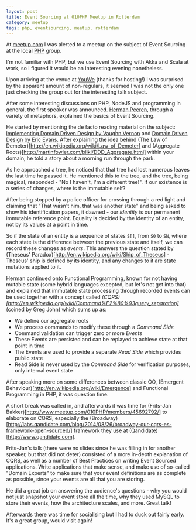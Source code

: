 ```yaml
---
layout: post
title: Event Sourcing at 010PHP Meetup in Rotterdam
category: meetup
tags: php, eventsourcing, meetup, rotterdam
---
```


At [meetup.com](http://www.meetup.com) I was alerted to a meetup on the subject of Event Sourcing 
at the local [PHP](http://www.meetup.com/010PHP) group. 

I'm not familiar with PHP, but we use Event Sourcing with Akka and Scala at work, so I figured it
would be an interesting evening nonetheless.

Upon arriving at the venue at [YouWe](http://www.youwe.com) (thanks for hosting!) I was surprised
by the apparent amount of non-regulars, it seemed I was not the only one just checking the group
out for the interesting talk subject.

After some interesting discussions on PHP, NodeJS and programming in general, the first speaker was
announced. [Herman Peeren](http://www.meetup.com/010PHP/members/13036883/), through a variety of
metaphors, explained the basics of Event Sourcing.

He started by mentioning the de facto reading material on the subject: 
[Implementing Domain Driven Design by Vaughn Vernon](https://vaughnvernon.co/?page_id=168) and
[Domain Driven Design by Eric Evans](http://books.google.nl/books/about/Domain_driven_Design.html?id=7dlaMs0SECsC&redir_esc=y).
After explaining the idea behind (The Law of Demeter)[http://en.wikipedia.org/wiki/Law_of_Demeter] and 
(Aggregate Roots)[http://martinfowler.com/bliki/DDD_Aggregate.html] within 
your domain, he told a story about a morning run through the park.

As he approached a tree, he noticed that that tree had lost numerous leaves the last time he passed it.
He mentioned this to the tree, and the tree, being magical, responded - "No I haven't, I'm a different tree!".
If our existence is a series of changes, where is the immutable self?

After being stopped by a police officer for crossing through a red light and claiming that "That wasn't him, that was
another state" and being asked to show his identification papers, it dawned - our *identity* is our permanent
immutable reference point. Equality is decided by the identity of an entity, not by its values at a point in time.

So if the state of an entity is a sequence of states `S[]`, from `S0` to `SN`, where each state is the difference between
the previous state and itself, we can record these changes as *events*. This answers the question stated by 
(Theseus' Paradox)[http://en.wikipedia.org/wiki/Ship_of_Theseus] - Theseus' ship is defined by its identity, and
any changes to it are state mutations applied to it.

Herman continued onto Functional Programming, known for not having mutable state (some hybrid languages excepted, but
let's not get into that) and explained that immutable state processing through recorded events can be used
together with a concept called *(CQRS)[http://en.wikipedia.org/wiki/Command%E2%80%93query_separation]* (coined by
Greg John) which sums up as:

* We define our aggregate roots
* We process commands to modify these through a *Command Side*
* Command validation can trigger zero or more *Events*
* These Events are persisted and can be replayed to achieve state at that point in time
* The Events are used to provide a separate *Read Side* which provides public state
* Read Side is never used by the *Command Side* for verification purposes, only internal event state

After speaking more on some differences between classic OO, (Emergent Behaviour)[http://en.wikipedia.org/wiki/Emergence]
and Functional Programming in PHP, it was question time.

A short break was called in, and afterwards it was time for (Frits-Jan Bakker)[http://www.meetup.com/010PHP/members/45692792/]
to elaborate on CQRS, especially the (Broadway)[http://labs.qandidate.com/blog/2014/08/26/broadway-our-cqrs-es-framework-open-sourced/]
framework they use at (Qandidate)[http://www.qandidate.com].

Frits-Jan's talk (there were no slides since he was filling in for another speaker, but that did not deter) consisted of 
a more in-depth explanation of CQRS, as well as a number of Best Practices on writing Event Sourced applications. Write 
applications that make sense, and make use of so-called "Domain Experts" to make sure that your event definitions are as
complete as possible, since your events are all that you are storing.

He did a great job on answering the audience's questions - why you would not just snapshot your event store all the time,
why they used MySQL to store their events, how the architecture scales, and more. Great talk!

Afterwards there was time for socialising but I had to duck out fairly early. It's a great group, would visit again!
